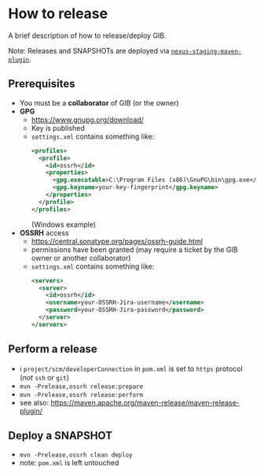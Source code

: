 # How to release

A brief description of how to release/deploy GIB.

Note: Releases and SNAPSHOTs are deployed via [`nexus-staging-maven-plugin`](https://github.com/sonatype/nexus-maven-plugins/tree/master/staging/maven-plugin).

## Prerequisites

- You must be a **collaborator** of GIB (or the owner)
- **GPG**
  - https://www.gnupg.org/download/
  - Key is published
  - `settings.xml` contains something like:
    ```xml
	<profiles>
      <profile>
        <id>ossrh</id>
        <properties>
          <gpg.executable>C:\Program Files (x86)\GnuPG\bin\gpg.exe</gpg.executable>
  	      <gpg.keyname>your-key-fingerprint</gpg.keyname>
        </properties>
      </profile>
    </profiles>
    ```
	(Windows example)
- **OSSRH** access
  - https://central.sonatype.org/pages/ossrh-guide.html
  - permissions have been granted (may require a ticket by the GIB owner or another collaborator)
  - `settings.xml` contains something like:
    ```xml
	<servers>
      <server>
        <id>ossrh</id>
        <username>your-OSSRH-Jira-username</username>
        <password>your-OSSRH-Jira-password</password>
      </server>
    </servers>
    ```

## Perform a release

- :information_source: `project/scm/developerConnection` in `pom.xml` is set to `https` protocol (_not_ `ssh` or `git`)
- `mvn -Prelease,ossrh release:prepare`
- `mvn -Prelease,ossrh release:perform`
- see also: https://maven.apache.org/maven-release/maven-release-plugin/

## Deploy a SNAPSHOT

- `mvn -Prelease,ossrh clean deploy`
- note: `pom.xml` is left untouched
